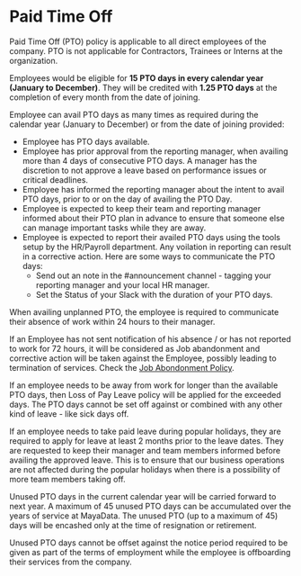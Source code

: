 # Paid Time Off

Paid Time Off (PTO) policy is applicable to all direct employees of the company. PTO is not applicable for Contractors, Trainees or Interns at the organization.

Employees would be eligible for **15 PTO days in every calendar year (January to December)**. They will be credited with **1.25 PTO days** at the completion of every month from the date of joining.

Employee can avail PTO days as many times as required  during the calendar year (January to December) or from the date of joining provided:
- Employee has PTO days available. 
- Employee has prior approval from the reporting manager, when availing more than 4 days of consecutive PTO days. A manager has the discretion to not approve a leave based on performance issues or critical deadlines.
- Employee has informed the reporting manager about the intent to avail PTO days, prior to or on the day of availing the PTO Day. 
- Employee is expected to keep their team and reporting manager informed about their PTO plan in advance to ensure that someone else can manage important tasks while they are away.
- Employee is expected to report their availed PTO days using the tools setup by the HR/Payroll department. Any voilation in reporting can result in a corrective action. Here are some ways to communicate the PTO days: 
  - Send out an note in the #announcement channel - tagging your reporting manager and your local HR manager. 
  - Set the Status of your Slack with the duration of your PTO days.

When availing unplanned PTO, the employee is required to communicate their absence of work within 24 hours to their manager. 

If an Employee has not sent notification of his absence / or has not reported to work for 72 hours, it will be considered as Job abandonment and corrective action will be taken against the Employee, possibly leading to termination of services. Check the [Job Abondonment Policy](./job-abandonment.md). 

If an employee needs to be away from work for longer than the available PTO days, then Loss of Pay Leave policy will be applied for the exceeded days. The PTO days cannot be set off against or combined with any other kind of leave - like sick days off. 

If an employee needs to take paid leave during popular holidays, they are required to apply for leave at least 2 months prior to the leave dates. They are requested to keep their manager and  team members informed before availing the approved leave.  This is to ensure that our business operations are not affected during the popular holidays when there is a possibility of more team members taking off.

Unused PTO days in the current calendar year will be carried forward to next year. A maximum of 45 unused PTO days can be accumulated over the years of service at MayaData. The unused PTO (up to a maximum of 45) days will be encashed only at the time of resignation or retirement.

Unused PTO days cannot be offset against the notice period required to be given as part of the terms of employment while the employee is offboarding their services from the company.
